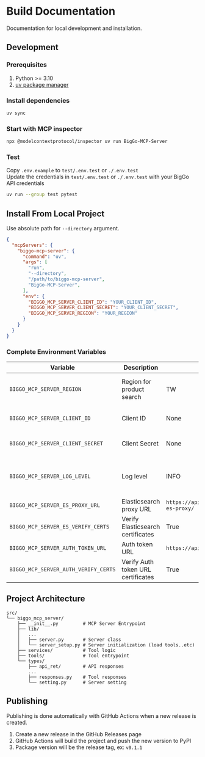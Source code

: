 # Build Documentation
Documentation for local development and installation.

## Development
### Prerequisites
1. Python >= 3.10
2. [uv package manager](https://docs.astral.sh/uv/getting-started/installation/)

### Install dependencies
```bash
uv sync
```

### Start with MCP inspector
```bash
npx @modelcontextprotocol/inspector uv run BigGo-MCP-Server
```

### Test
Copy `.env.example` to `test/.env.test` or `./.env.test`  
Update the credentials in `test/.env.test` or `./.env.test` with your BigGo API credentials
```bash
uv run --group test pytest
```

## Install From Local Project
Use absolute path for `--directory` argument.
```json
{
  "mcpServers": {
    "biggo-mcp-server": {
      "command": "uv",
      "args": [
        "run",
        "--directory",
        "/path/to/biggo-mcp-server",
        "BigGo-MCP-Server",
      ],
      "env": {
        "BIGGO_MCP_SERVER_CLIENT_ID": "YOUR_CLIENT_ID",
        "BIGGO_MCP_SERVER_CLIENT_SECRET": "YOUR_CLIENT_SECRET",
        "BIGGO_MCP_SERVER_REGION": "YOUR_REGION"
      }
    }
  }
}
```

### Complete Environment Variables
| Variable                             | Description                        | Default                                      | Choices                                    |
| ------------------------------------ | ---------------------------------- | -------------------------------------------- | ------------------------------------------ |
| `BIGGO_MCP_SERVER_REGION`            | Region for product search          | TW                                           | US, TW, JP, HK, SG, MY, IN, PH, TH, VN, ID |
| `BIGGO_MCP_SERVER_CLIENT_ID`         | Client ID                          | None                                         | Required for specification search          |
| `BIGGO_MCP_SERVER_CLIENT_SECRET`     | Client Secret                      | None                                         | Required for specification search          |
| `BIGGO_MCP_SERVER_LOG_LEVEL`         | Log level                          | INFO                                         | DEBUG, INFO, WARNING, ERROR, CRITICAL      |
| `BIGGO_MCP_SERVER_ES_PROXY_URL`      | Elasticsearch proxy URL            | `https://api.biggo.com/api/v1/mcp-es-proxy/` |
| `BIGGO_MCP_SERVER_ES_VERIFY_CERTS`   | Verify Elasticsearch certificates  | True                                         | True, False                                |
| `BIGGO_MCP_SERVER_AUTH_TOKEN_URL`    | Auth token URL                     | `https://api.biggo.com/auth/v1/token`        |
| `BIGGO_MCP_SERVER_AUTH_VERIFY_CERTS` | Verify Auth token URL certificates | True                                         | True, False                                |

## Project Architecture
```
src/
└── biggo_mcp_server/
    ├── __init__.py         # MCP Server Entrypoint
    ├── lib/
    │   ...
    │   ├── server.py       # Server class      
    │   └── server_setup.py # Server initialization (load tools..etc)
    ├── services/           # Tool logic
    ├── tools/              # Tool entrypoint
    └── types/
        ├── api_ret/        # API responses
        ...
        ├── responses.py    # Tool responses
        └── setting.py      # Server setting
```

## Publishing
Publishing is done automatically with GitHub Actions when a new release is created. 
1. Create a new release in the GitHub Releases page
2. GitHub Actions will build the project and push the new version to PyPI
3. Package version will be the release tag, ex: `v0.1.1`
